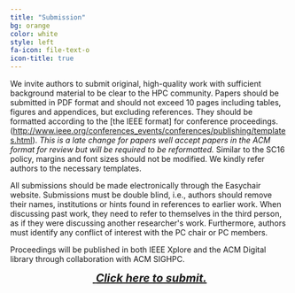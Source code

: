 ```yaml
---
title: "Submission"
bg: orange
color: white
style: left
fa-icon: file-text-o
icon-title: true
---
```


We invite authors to submit original, high-quality work with
sufficient background material to be clear to the HPC
community. Papers should be submitted in PDF format and should not
exceed 10 pages including tables, figures and appendices, but
excluding references. They should be formatted according to the
[the IEEE format] for conference proceedings.(http://www.ieee.org/conferences_events/conferences/publishing/templates.html). _This is a late change
for papers well accept papers in the ACM format for review but will 
be required to be reformatted._ Similar to the SC16 policy, margins 
and font sizes should not be modified. We kindly refer authors to 
the necessary templates.

All submissions should be made electronically through the Easychair website.
Submissions must be double blind, i.e., authors should remove their names,
institutions or hints found in references to earlier work. When discussing past work,
they need to refer to themselves in the third person, as if they were discussing
another researcher's work. Furthermore, authors must identify any conflict of
interest with the PC chair or PC members.

Proceedings will be published in both IEEE Xplore and the ACM Digital library
through collaboration with ACM SIGHPC.

<div style="text-align:center;">
  <p>
    <span style="font-size:20px;">
      <a href="https://easychair.org/conferences/?conf=hust16">
        <i class="fa fa-sign-in">&nbsp;<b>Click here to submit.</b></i>
      </a>
    </span>
  </p>
</div>
